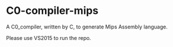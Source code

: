 # C0-compiler-mips
 A C0_compiler, written by C, to generate Mips Assembly language.
 
 Please use VS2015 to run the repo.
